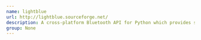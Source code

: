 ```yaml
---
name: lightblue
url: http://lightblue.sourceforge.net/
description: A cross-platform Bluetooth API for Python which provides simple access to Bluetooth operations URL : http://lightblue.
group: None
---
```

